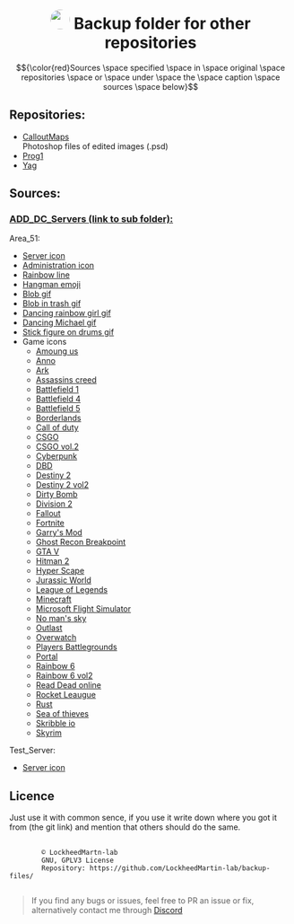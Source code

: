 <div align="center"><h1><img src="https://avatars.githubusercontent.com/u/74681168?v=4" height="auto" width="35" style="border-radius:50%"></img>&nbspBackup folder for other repositories</h1></div>

$${\color{red}Sources \space specified \space in \space original \space repositories \space or \space under \space the \space caption \space sources \space below}$$
## Repositories:
* [CalloutMaps](https://github.com/LockheedMartin-lab/CalloutMaps)  
Photoshop files of edited images (.psd)
* [Prog1](https://github.com/LockheedMartin-lab/Prog1/)
* [Yag](https://github.com/LockheedMartin-lab/Yag)

## Sources:  
### [ADD_DC_Servers (link to sub folder): ](https://github.com/LockheedMartin-lab/backup-files/tree/main/ADD_DC_Servers) 

Area_51:  
- [Server icon](https://www.af.mil/News/Article-Display/Article/1960084/af-week-in-photos/#gallery-1)  
- [Administration icon](https://www.veryicon.com/icons/commerce-shopping/wangdianbao-icon-monochrome/administrators-6.html)  
- [Rainbow line](https://giphy.com/stickers/moderncann-chicago-moca-moderncannabis-TIj8cbzWYKnE9ul3ab)  
- [Hangman emoji](https://www.seekpng.com/ipng/u2q8a9a9r5t4t4i1_photo-discord-emojis/)  
- [Blob gif](https://tenor.com/view/blob-dancing-gif-21353115)  
- [Blob in trash gif](https://tenor.com/view/party-blob-trash-gif-26373191)  
- [Dancing rainbow girl gif](https://media.discordapp.net/attachments/578976698931085333/810102503072202752/676453069155860510.gif)  
- [Dancing Michael gif](https://media.discordapp.net/attachments/740273236243382312/810092528904175626/1381a7230c9b868d1470279b65b839d7a5d23f1er5-232-320_00.gif)  
- [Stick figure on drums gif](https://tenor.com/view/ba-dum-tsss-drum-band-gif-7320811)  
- Game icons  
    - [Amoung us](https://scalacube.com/store/minecraft/among-sus)  
    - [Anno](https://steamcommunity.com/sharedfiles/filedetails/?id=2934852600)  
    - [Ark](https://steamcommunity.com/sharedfiles/filedetails/?id=1135816862&searchtext=)  
    - [Assassins creed](https://assassinscreed.fandom.com/f/p/4400000000000011455/r/4400000000000020213)  
    - [Battlefield 1](https://www.steamgriddb.com/icon/5799)  
    - [Battlefield 4](https://www.steamgriddb.com/icon/2999)  
    - [Battlefield 5](https://twitter.com/L0SSY/status/1187475434994188288)
    - [Borderlands](https://www.kindpng.com/imgv/iRwwTxo_borderlands-vault-hunter-symbol-png-download-borderlands-vault/)
    - [Call of duty](https://www.charlieintel.com/call-of-duty-2023/activision-report-hints-at-new-call-of-duty-title-in-2023-189775/)
    - [CSGO](https://iconscout.com/icon/cs-go-2288565)
    - [CSGO vol.2](https://www.reddit.com/r/GlobalOffensive/comments/8dgfln/fixed_the_csgo_logo/)
    - [Cyberpunk](https://en.wikipedia.org/wiki/Cyberpunk_2077#/media/File:Cyberpunk_2077_box_art.jpg)
    - [DBD](https://www.reddit.com/r/deadbydaylight/comments/le10z4/imo_the_loading_screen_would_look_a_lot_better_in/)
    - [Destiny 2](https://www.facebook.com/DestinyTheGame/photos/a.394694780625832/3016098805152070/?type=3)
    - [Destiny 2 vol2](https://t2.gstatic.com/images?q=tbn:ANd9GcTXU9JdJRVcAYgIjPcazN3-mfYPTRfwnyQK4lrI7L3msMUbAYz7)
    - [Dirty Bomb](https://www.facebook.com/photo/?fbid=593070399593001&set=a.593070376259670)
    - [Division 2](https://www.pngitem.com/middle/xTmRob_tom-clancys-the-division-2-logo-hd-png/)
    - [Fallout](https://steamcommunity.com/sharedfiles/filedetails/?l=brazilian&id=556211099)
    - [Fortnite](https://www.fiverr.com/slurpzeezz/eye-will-edit-a-fortnite-montage-for-you?context_referrer=search_gigs&ref_ctx_id=575da1a8-eeb0-4ee9-91eb-2f82110cbc38&pckg_id=1&pos=41&context_type=auto&funnel=6e7e4bda-61e0-4328-8aba-3120d53219d2)
    - [Garry's Mod](https://commons.wikimedia.org/wiki/File:Gmod_logo.png)  
    - [Ghost Recon Breakpoint](https://steamcommunity.com/sharedfiles/filedetails/?id=2723906434)
    - [GTA V](https://www.deviantart.com/admcarlo/art/Gta-V-logo-359142669)
    - [Hitman 2](https://www.deviantart.com/freddiderfred/art/Hitman-2-Honeycomb-Icon-824238724)
    - [Hyper Scape](https://powerup-gaming.com/2020/07/03/hyper-scape-lets-twitch-viewers-impact-the-game-with-crowncast-and-level-up-their-battle-pass-by-watching/)
    - [Jurassic World](https://toppng.com/free-image/logo-clipart-jurassic-park-jurassic-world-logo-PNG-free-PNG-Images_177066)
    - [League of Legends](https://commons.wikimedia.org/wiki/File:LoL_icon.svg)
    - [Minecraft](https://minecraft-archive.fandom.com/wiki/Minecraft:_Windows_10_Edition)
    - [Microsoft Flight Simulator](https://forums.flightsimulator.com/t/where-is-the-game-icon-located/592239)
    - [No man's sky](https://steamcommunity.com/sharedfiles/filedetails/?l=german&id=744776277)
    - [Outlast](https://www.3djuegos.com/juegos/outlast/)
    - [Overwatch](https://en.wikipedia.org/wiki/File:Overwatch_circle_logo.svg)
    - [Players Battlegrounds](https://www.pngarts.com/de/explore/164923)
    - [Portal](https://commons.wikimedia.org/wiki/File:Aperture_Science_logo_(light_grey_background).png)
    - [Rainbow 6](https://steamcommunity.com/sharedfiles/filedetails/?l=german&id=1054299461)
    - [Rainbow 6 vol2](https://www.fiverr.com/antoniopace04/help-you-with-r6-strategies)
    - [Read Dead online](https://twitter.com/i/flow/login?redirect_after_login=%2FRockstarRDR)
    - [Rocket Leaugue](https://steamcommunity.com/sharedfiles/filedetails/?id=793878841)
    - [Rust](https://www.pinterest.com/pin/352617845800667889/)
    - [Sea of thieves](https://www.pinterest.com/pin/641974121858079110/)
    - [Skribble io](https://www.exophase.com/game/scribble-skribbl-io-guess-it-android/achievements/)
    - [Skyrim](https://inkbox.com/products/akatosh)

Test_Server:  
- [Server icon](https://www.nicepng.com/ourpic/u2y3q8q8o0w7e6y3_little-bot-bot-robot-illustrator-robot-antenna-logo/)


## Licence
Just use it with common sence, if you use it write down where you got it from (the git link) and mention that others should do the same. 

<pre>
    <code "color:white;background-color:black">
        ©️ LockheedMartn-lab
        GNU, GPLV3 License
        Repository: https://github.com/LockheedMartin-lab/backup-files/
    </code>
</pre>


<blockquote>If you find any bugs or issues, feel free to PR an issue or fix, alternatively contact me through <a href="https://discordapp.com/users/583700813818626109/">Discord</a>
